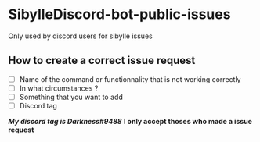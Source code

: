 # SibylleDiscord-bot-public-issues
Only used by discord users for sibylle issues

## How to create a correct issue request

- [ ] Name of the command or functionnality that is not working correctly
- [ ] In what circumstances ?
- [ ] Something that you want to add 
- [ ] Discord tag

***My discord tag is Darkness#9488***
**I only accept thoses who made a issue request**
